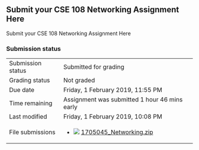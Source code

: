 <h2>Submit your CSE 108 Networking Assignment Here</h2>Submit your CSE 108 Networking Assignment Here<br />

<h3>Submission status</h3><table>
<tbody><tr>
<td>Submission status</td>
<td>Submitted for grading</td>
</tr>
<tr>
<td>Grading status</td>
<td>Not graded</td>
</tr>
<tr>
<td>Due date</td>
<td>Friday, 1 February 2019, 11:55 PM</td>
</tr>
<tr>
<td>Time remaining</td>
<td>Assignment was submitted 1 hour 46 mins early</td>
</tr>
<tr>
<td>Last modified</td>
<td>Friday, 1 February 2019, 10:08 PM</td>
</tr>
<tr>
<td>File submissions</td>
<td><ul><li><img src="..%5C..%5C..%5CJanuary%202018%5CCSE102%5CiGraphics%20Offline%20Submission%20Link%20Assignment%5Cfile%5Carchive.png" /> <a href="file%5C1705045_Networking.zip">1705045_Networking.zip</a> 
</li></ul>

</td>
</tr>

</tbody>
</table>



